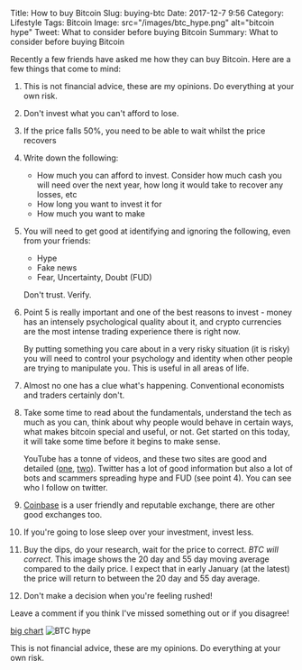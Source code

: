 Title: How to buy Bitcoin
Slug: buying-btc
Date: 2017-12-7 9:56
Category: Lifestyle 
Tags: Bitcoin
Image: src="/images/btc_hype.png" alt="bitcoin hype"
Tweet: What to consider before buying Bitcoin
Summary: What to consider before buying Bitcoin

Recently a few friends have asked me how they can buy Bitcoin. Here are a few things that come to mind:

1. This is not financial advice, these are my opinions. Do everything at your own risk.

2. Don't invest what you can't afford to lose.

3. If the price falls 50%, you need to be able to wait whilst the price recovers

4. Write down the following:

   - How much you can afford to invest. Consider how much cash you will need over the next year, how long it would take to recover any losses, etc
   - How long you want to invest it for
   - How much you want to make

5. You will need to get good at identifying and ignoring the following, even from your friends:

   - Hype
   - Fake news 
   - Fear, Uncertainty, Doubt (FUD) 

   Don't trust. Verify.

6. Point 5 is really important and one of the best reasons to invest - money has an intensely psychological quality about it, and crypto currencies are the most intense trading experience there is right now. 

   By putting something you care about in a very risky situation (it is risky) you will need to control your psychology and identity when other people are trying to manipulate you. This is useful in all areas of life.

7. Almost no one has a clue what's happening. Conventional economists and traders certainly don't.

8. Take some time to read about the fundamentals, understand the tech as much as you can, think about why people would behave in certain ways, what makes bitcoin special and useful, or not. Get started on this today, it will take some time before it begins to make sense.

   YouTube has a tonne of videos, and these two sites are good and detailed ([one](http://lopp.net/bitcoin.html), [two](http://nakamotoinstitute.org/)). 
   Twitter has a lot of good information but also a lot of bots and scammers spreading hype and FUD (see point 4). You can see who I follow on twitter.

9. [Coinbase](www.coinbase.com) is a user friendly and reputable exchange, there are other good exchanges too. 

10. If you're going to lose sleep over your investment, invest less.

11. Buy the dips, do your research, wait for the price to correct.  _BTC will correct_. This image shows the 20 day and 55 day moving average compared to the daily price. I expect that in early January (at the latest) the price will return to between the 20 day and 55 day average. 

12. Don't make a decision when you're feeling rushed! 

Leave a comment if you think I've missed something out or if you disagree!

 [big chart](https://uk.tradingview.com/x/TrL9SA7o/)
![BTC hype]({filename}../images/btc_hype.png)



This is not financial advice, these are my opinions. Do everything at your own risk.
